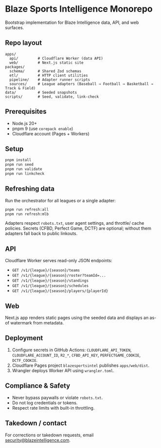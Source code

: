 # Blaze Sports Intelligence Monorepo

Bootstrap implementation for Blaze Intelligence data, API, and web surfaces.

## Repo layout

```
apps/
  api/         # Cloudflare Worker (data API)
  web/         # Next.js static site
packages/
  schema/      # Shared Zod schemas
  etl/         # HTTP client utilities
  pipeline/    # Adapter runner scripts
  sources/     # League adapters (Baseball → Football → Basketball → Track & Field)
data/          # Seeded snapshots
scripts/       # Seed, validate, link-check
```

## Prerequisites
- Node.js 20+
- pnpm 9 (use `corepack enable`)
- Cloudflare account (Pages + Workers)

## Setup
```bash
pnpm install
pnpm run seed
pnpm run validate
pnpm run linkcheck
```

## Refreshing data
Run the orchestrator for all leagues or a single adapter:
```bash
pnpm run refresh:all
pnpm run refresh:mlb
```

Adapters respect `robots.txt`, user agent settings, and throttle/ cache policies. Secrets (CFBD, Perfect Game, DCTF) are optional; without them adapters fall back to public linkouts.

## API
Cloudflare Worker serves read-only JSON endpoints:
- `GET /v1/{league}/{season}/teams`
- `GET /v1/{league}/{season}/roster?teamId=...`
- `GET /v1/{league}/{season}/standings`
- `GET /v1/{league}/{season}/schedules`
- `GET /v1/{league}/{season}/players/{playerId}`

## Web
Next.js app renders static pages using the seeded data and displays an as-of watermark from metadata.

## Deployment
1. Configure secrets in GitHub Actions: `CLOUDFLARE_API_TOKEN`, `CLOUDFLARE_ACCOUNT_ID`, `R2_*`, `CFBD_API_KEY`, `PERFECTGAME_COOKIE`, `DCTF_COOKIE`.
2. Cloudflare Pages project `blazesportsintel` publishes `apps/web/dist`.
3. Wrangler deploys Worker API using `wrangler.toml`.

## Compliance & Safety
- Never bypass paywalls or violate `robots.txt`.
- Do not log credentials or tokens.
- Respect rate limits with built-in throttling.

## Takedown / contact
For corrections or takedown requests, email security@blazeintelligence.com.

